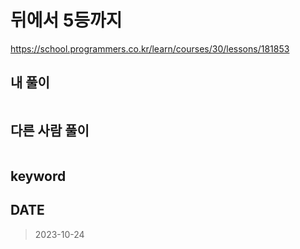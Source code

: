 # 뒤에서 5등까지

https://school.programmers.co.kr/learn/courses/30/lessons/181853

## 내 풀이

```kt

```

## 다른 사람 풀이

```kt

```

## keyword

## DATE

> 2023-10-24
